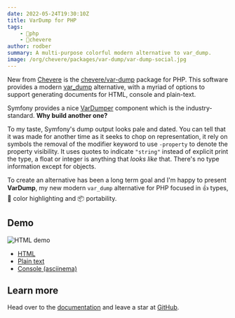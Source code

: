 ```yaml
---
date: 2022-05-24T19:30:10Z
title: VarDump for PHP
tags:
    - 🐘php
    - 🥑chevere
author: rodber
summary: A multi-purpose colorful modern alternative to var_dump.
image: /org/chevere/packages/var-dump/var-dump-social.jpg
---
```


New from [Chevere](https://chevere.org) is the [chevere/var-dump](https://chevere.org/packages/var-dump) package for PHP. This software provides a modern [var_dump](https://www.php.net/manual/en/function.var-dump.php) alternative, with a myriad of options to support generating documents for HTML, console and plain-text.

Symfony provides a nice [VarDumper](https://symfony.com/doc/current/components/var_dumper.html) component which is the industry-standard. **Why build another one?**

To my taste, Symfony's dump output looks pale and dated. You can tell that it was made for another time as it seeks to chop on representation, it rely on symbols the removal of the modifier keyword to use `-property` to denote the property visibility. It uses quotes to indicate `"string"` instead of explicit print the type, a float or integer is anything that _looks like_ that. There's no type information except for objects.

To create an alternative has been a long term goal and I'm happy to present **VarDump**, my new modern `var_dump` alternative for PHP focused in 👍 types, 🌈 color highlighting and 📦 portability.

## Demo

![HTML demo](/org/chevere/packages/var-dump/demo.svg)

* [HTML](https://chevere.github.io/var-dump/demo/output/html.html)
* [Plain text](https://chevere.github.io/var-dump/demo/output/plain.txt)
* [Console (asciinema)](https://asciinema.org/a/496889)

## Learn more

Head over to the [documentation](https://chevere.org/packages/var-dump) and leave a star at [GitHub](https://github.com/chevere/var-dump).
